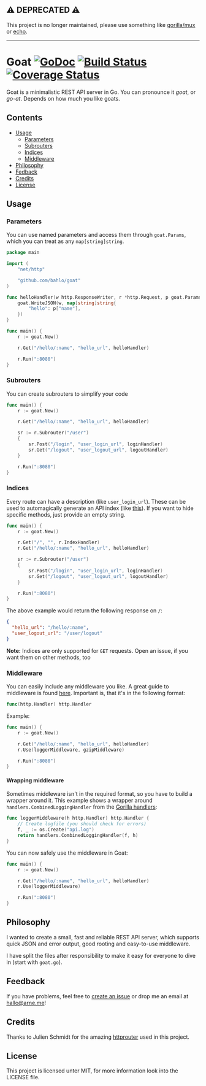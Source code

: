 ## :warning: DEPRECATED :warning:
This project is no longer maintained, please use something like [gorilla/mux](https://github.com/gorilla/mux) or [echo](https://github.com/labstack/echo).

----

# Goat [![GoDoc](https://godoc.org/github.com/bahlo/goat?status.svg)](https://godoc.org/github.com/bahlo/goat) [![Build Status](https://secure.travis-ci.org/bahlo/goat.svg?branch=master)](https://travis-ci.org/bahlo/goat) [![Coverage Status](https://coveralls.io/repos/bahlo/goat/badge.svg?branch=master)](https://coveralls.io/r/bahlo/goat?branch=master)

Goat is a minimalistic REST API server in Go. You can pronounce it
_goat_, or _go-at_. Depends on how much you like goats.

## Contents
- [Usage](#usage)
  - [Parameters](#parameters)
  - [Subrouters](#subrouters)
  - [Indices](#indices)
  - [Middleware](#middleware)
- [Philosophy](#philosophy)
- [Fedback](#feedback)
- [Credits](#credits)
- [License](#license)

## Usage
### Parameters
You can use named parameters and access them through `goat.Params`,
which you can treat as any `map[string]string`.
```go
package main

import (
    "net/http"

    "github.com/bahlo/goat"
)

func helloHandler(w http.ResponseWriter, r *http.Request, p goat.Params) {
    goat.WriteJSON(w, map[string]string{
        "hello": p["name"],
    })
}

func main() {
    r := goat.New()

    r.Get("/hello/:name", "hello_url", helloHandler)

    r.Run(":8080")
}
```

### Subrouters
You can create subrouters to simplify your code
```go
func main() {
    r := goat.New()

    r.Get("/hello/:name", "hello_url", helloHandler)

    sr := r.Subrouter("/user")
    {
        sr.Post("/login", "user_login_url", loginHandler)
        sr.Get("/logout", "user_logout_url", logoutHandler)
    }

    r.Run(":8080")
}
```

### Indices
Every route can have a description (like `user_login_url`). These can be used
to automagically generate an API index (like [this](https://api.github.com)).
If you want to hide specific methods, just provide an empty string.

```go
func main() {
    r := goat.New()

    r.Get("/", "", r.IndexHandler)
    r.Get("/hello/:name", "hello_url", helloHandler)

    sr := r.Subrouter("/user")
    {
        sr.Post("/login", "user_login_url", loginHandler)
        sr.Get("/logout", "user_logout_url", logoutHandler)
    }

    r.Run(":8080")
}
```

The above example would return the following response on `/`:
```json
{
  "hello_url": "/hello/:name",
  "user_logout_url": "/user/logout"
}
```

**Note:** Indices are only supported for `GET` requests. Open an issue, if you
want them on other methods, too

### Middleware
You can easily include any middleware you like. A great guide to middleware
is found
[here](https://github.com/julienschmidt/httprouter#where-can-i-find-middleware-x).
Important is, that it's in the following format:
```go
func(http.Handler) http.Handler
```

Example:
```go
func main() {
    r := goat.New()

    r.Get("/hello/:name", "hello_url", helloHandler)
    r.Use(loggerMiddleware, gzipMiddleware)

    r.Run(":8080")
}
```

#### Wrapping middleware
Sometimes middleware isn't in the required format, so you have to build a
wrapper around it. This example shows a wrapper around
`handlers.CombinedLoggingHandler` from the
[Gorilla handlers](http://www.gorillatoolkit.org/pkg/handlers):

```go
func loggerMiddleware(h http.Handler) http.Handler {
    // Create logfile (you should check for errors)
    f, _ := os.Create("api.log")
    return handlers.CombinedLoggingHandler(f, h)
}
```

You can now safely use the middleware in Goat:

```go
func main() {
    r := goat.New()

    r.Get("/hello/:name", "hello_url", helloHandler)
    r.Use(loggerMiddleware)

    r.Run(":8080")
}
```

## Philosophy
I wanted to create a small, fast and reliable REST API server, which supports
quick JSON and error output, good rooting and easy-to-use middleware.

I have split the files after responsibility to make it easy for everyone to
dive in (start with `goat.go`).

## Feedback
If you have problems, feel free to
[create an issue](https://github.com/bahlo/goat/issues) or drop me an email
at <hallo@arne.me>!

## Credits
Thanks to Julien Schmidt for the amazing
[httprouter](https://github.com/julienschmidt/httprouter) used in this
project.

## License
This project is licensed unter MIT, for more information look into the LICENSE
file.
